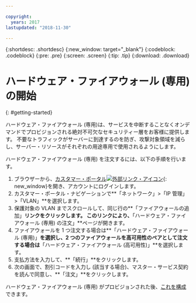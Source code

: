 ```yaml
---

copyright:
  years: 2017
lastupdated: "2018-11-30"

---
```


{:shortdesc: .shortdesc}
{:new_window: target="_blank"}
{:codeblock: .codeblock}
{:pre: .pre}
{:screen: .screen}
{:tip: .tip}
{:download: .download}

# ハードウェア・ファイアウォール (専用) の開始
{: #getting-started}

ハードウェア・ファイアウォール (専用)は、サービスを中断することなくオンデマンドでプロビジョンされる絶対不可欠なセキュリティー層をお客様に提供します。 不要なトラフィックがサーバーに到達するのを防ぎ、攻撃対象領域を減らし、サーバー・リソースがそれぞれの用途専用で使用されるようにします。  

ハードウェア・ファイアウォール (専用) を注文するには、以下の手順を行います。

1. ブラウザーから、[カスタマー・ポータル![外部リンク・アイコン](../../icons/launch-glyph.svg "外部リンク・アイコン")](https://control.softlayer.com/){: new_window}を開き、アカウントにログインします。
2. カスタマー・ポータル・ナビゲーションで**「ネットワーク」>「IP 管理」>「VLAN」**を選択します。
3. 保護対象の VLAN までスクロールして、同じ行の**「ファイアウォールの追加」**リンクをクリックします。 このリンクにより、**「ハードウェア・ファイアウォール (専用) の注文」**ページが開きます。
4. ファイアウォールを 1 つ注文する場合は**「ハードウェア・ファイアウォール (専用)」**を選択し、2 つのファイアウォールを高可用性のペアとして注文する場合は**「ハードウェア・ファイアウォール (高可用性)」**を選択します。
5. 支払方法を入力して、**「続行」**をクリックします。
6. 次の画面で、割引コードを入力し (該当する場合)、マスター・サービス契約を読んで同意し、**「注文」**をクリックします。

ハードウェア・ファイアウォール (専用) がプロビジョンされた後、[これを構成](/docs/infrastructure/hardware-firewall-dedicated?topic=hardware-firewall-dedicated-configuring-the-hardware-firewall-dedicated-)できます。
